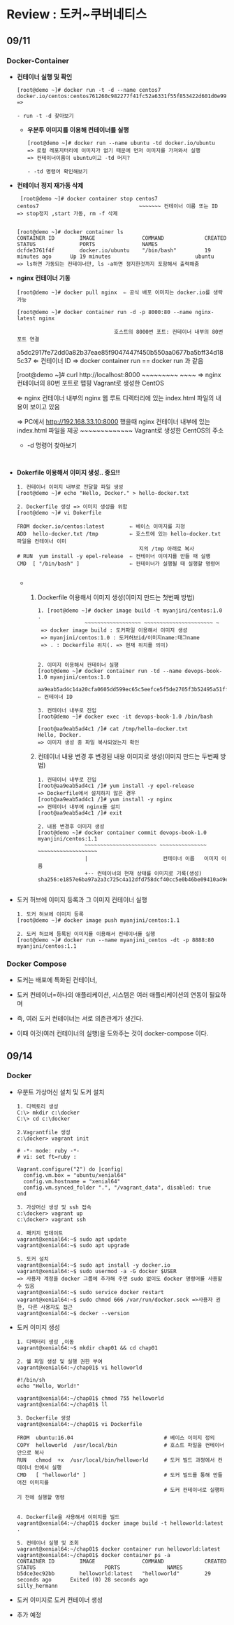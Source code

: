 # Review : 도커~쿠버네티스  

## 09/11

### Docker-Container

- **컨테이너 실행 및 확인**

  ~~~~
  [root@demo ~]# docker run -t -d --name centos7 docker.io/centos:centos761260c982277f41fc52a6331f55f853422d601d0e995e85ac9ff892eed69fc3d
  => 
  
  - run -t -d 찾아보기
  ~~~~

   - **우분투 이미지를 이용해 컨테이너를 실행**

     ~~~~
     [root@demo ~]# docker run --name ubuntu -td docker.io/ubuntu
     => 로컬 레포지터리에 이미지가 없기 때문에 먼저 이미지를 가져와서 실행
     => 컨테이너이름이 ubuntu이고 -td 머지?
     
     - -td 명령어 확인해보기
     ~~~~

- **컨테이너 정지 재가동 삭제**

  ~~~~ 
   [root@demo ~]# docker container stop centos7
  centos7                                ~~~~~~~ 컨테이너 이름 또는 ID
  => stop정지 ,start 가동, rm -f 삭제
  
  
  [root@demo ~]# docker container ls
  CONTAINER ID        IMAGE               COMMAND             CREATED             STATUS              PORTS               NAMES
  dcfde3761f4f        docker.io/ubuntu    "/bin/bash"         19 minutes ago      Up 19 minutes                           ubuntu
  => ls하면 가동되는 컨테이너만, ls -a하면 정지한것까지 포함해서 출력해줌
  ~~~~

- **nginx 컨테이너 기동** 

  ~~~~
  [root@demo ~]# docker pull nginx	⇐ 공식 배포 이미지는 docker.io를 생략 가능
  
  [root@demo ~]# docker container run -d -p 8000:80 --name nginx-latest nginx
  ~~~~~~~~~~

                                     호스트의 8000번 포트: 컨테이너 내부의 80번 포트 연결  

  a5dc2917fe72dd0a82b37eae85f9047447f450b550aa0677ba5bff34d185c37 ⇐ 컨테이너 ID
  => docker container run == docker run 과 같음


  [root@demo ~]# curl http://localhost:8000
                             ~~~~~~~~~ ~~~~ ⇒ nginx 컨테이너의 80번 포트로 맵핑
                             Vagrant로 생성한 CentOS 

  <!DOCTYPE html>		⇐ nginx 컨테이너 내부의 nginx 웹 루트 디렉터리에 있는 index.html 파일의 내용이 보이고 있음
  <html>
  <head>


  => PC에서 http://192.168.33.10:8000 했을때 nginx 컨테이너 내부에 있는 index.html 파일을 제공
                   ~~~~~~~~~~~~~
                   Vagrant로 생성한 CentOS의 주소


  - -d 명령어 찾아보기

  ~~~~
  
  
  ~~~~

- **Dokerfile 이용해서 이미지 생성.. 중요!!** 

  ~~~~
  1. 컨테이너 이미지 내부로 전달할 파일 생성
  [root@demo ~]# echo "Hello, Docker." > hello-docker.txt
  
  2. Dockerfile 생성 => 이미지 생성을 위함
  [root@demo ~]# vi Dokerfile
  
  FROM docker.io/centos:latest        ⇐ 베이스 이미지를 지정
  ADD  hello-docker.txt /tmp          ⇐ 호스트에 있는 hello-docker.txt 파일을 컨테이너 이미
                                         지의 /tmp 아래로 복사
  # RUN  yum install -y epel-release  ⇐ 컨테이너 이미지를 만들 때 실행
  CMD  [ "/bin/bash" ]                ⇐ 컨테이너가 실행될 때 실행할 명령어
   
  ~~~~

  - 1. Dockerfile 이용해서 이미지 생성(이미지 만드는 첫번째 방법)

       ~~~~
       1. [root@demo ~]# docker image build -t myanjini/centos:1.0 .
                      ~~~~~~~~~~~~~~~~~~ ~~~~~~~~~~~~~~~~~~~~~~ ~
        => docker image build : 도커파일 이용해서 이미지 생성
        => myanjini/centos:1.0 : 도커허브id/이미지name:태그name  
        => . : Dockerfile 위치(. => 현재 위치를 의미)
        
        
       2. 이미지 이용해서 컨테이너 실행
       [root@demo ~]# docker container run -td --name devops-book-1.0 myanjini/centos:1.0
       
       aa9eab5ad4c14a20cfa0605dd599ec65c5eefce5f5de2705f3b52495a51ffb6 ⇐ 컨테이너 ID
       
       3. 컨테이너 내부로 진입
       [root@demo ~]# docker exec -it devops-book-1.0 /bin/bash
       
       [root@aa9eab5ad4c1 /]# cat /tmp/hello-docker.txt	
       Hello, Docker.
       => 이미지 생성 중 파일 복사되었는지 확인
       ~~~~

       

    2. 컨테이너 내용 변경 후 변경된 내용 이미지로 생성(이미지 만드는 두번째 방법)

       ~~~~
       1. 컨테이너 내부로 진입
       [root@aa9eab5ad4c1 /]# yum install -y epel-release	
       => Dockerfile에서 설치하지 않은 경우
       [root@aa9eab5ad4c1 /]# yum install -y nginx			
       => 컨테이너 내부에 nginx를 설치
       [root@aa9eab5ad4c1 /]# exit
       
       2. 내용 변경후 이미지 생성
       [root@demo ~]# docker container commit devops-book-1.0 myanjini/centos:1.1
                      ~~~~~~~~~~~~~~~~~~~~~~~ ~~~~~~~~~~~~~~~ ~~~~~~~~~~~~~~~~~~~
                      |                        컨테이너 이름   이미지 이름
                      +-- 컨테이너의 현재 상태를 이미지로 기록(생성)
       sha256:e1857e6ba97a2a3c725c4a12dfd758dcf40cc5e0b46be09410a49ece2ee4d580
       
       
       ~~~~

- 도커 허브에 이미지 등록과 그 이미지 컨테이너 실행

  ~~~~
  1. 도커 허브에 이미지 등록
  [root@demo ~]# docker image push myanjini/centos:1.1
  
  2. 도커 허브에 등록된 이미지를 이용해서 컨테이너를 실행
  [root@demo ~]# docker run --name myanjini_centos -dt -p 8888:80 myanjini/centos:1.1
  ~~~~


### Docker Compose

- 도커는 배포에 특화된 컨테이너,  

- 도커 컨테이너=하나의 애플리케이션,  시스템은 여러 애플리케이션의 연동이 필요하며 

- 즉, 여러 도커 컨테이너는 서로 의존관계가 생긴다. 

- 이때 이것(여러 컨테이너의 실행)을 도와주는 것이 docker-compose 이다.

  

## 09/14

### Docker



- 우분트 가상머신 설치 및 도커 설치

  ~~~~
  1. 디렉토리 생성
  C:\> mkdir c:\docker
  C:\> cd c:\docker
  
  2.Vagrantfile 생성
  c:\docker> vagrant init	
  
  # -*- mode: ruby -*-
  # vi: set ft=ruby :
  
  Vagrant.configure("2") do |config|
    config.vm.box = "ubuntu/xenial64"
    config.vm.hostname = "xenial64" 
    config.vm.synced_folder ".", "/vagrant_data", disabled: true
  end
  
  3. 가상머신 생성 및 ssh 접속
  c:\docker> vagrant up
  c:\docker> vagrant ssh
  
  4. 패키지 업데이트
  vagrant@xenial64:~$ sudo apt update
  vagrant@xenial64:~$ sudo apt upgrade
  
  5. 도커 설치
  vagrant@xenial64:~$ sudo apt install -y docker.io 
  vagrant@xenial64:~$ sudo usermod -a -G docker $USER 
  => 사용자 계정을 docker 그룹에 추가해 주면 sudo 없이도 docker 명령어를 사용할 수 있음
  vagrant@xenial64:~$ sudo service docker restart
  vagrant@xenial64:~$ sudo chmod 666 /var/run/docker.sock =>사용자 권한, 다른 사용자도 접근
  vagrant@xenial64:~$ docker --version
  ~~~~

- 도커 이미지 생성

  ~~~~
  1. 디렉터리 생성 ,이동
  vagrant@xenial64:~$ mkdir chap01 && cd chap01
  
  2. 쉘 파일 생성 및 실행 권한 부여
  vagrant@xenial64:~/chap01$ vi helloworld
  
  #!/bin/sh
  echo "Hello, World!"
  
  vagrant@xenial64:~/chap01$ chmod 755 helloworld
  vagrant@xenial64:~/chap01$ ll
  
  3. Dockerfile 생성
  vagrant@xenial64:~/chap01$ vi Dockerfile 
  
  FROM  ubuntu:16.04                             # 베이스 이미지 정의
  COPY  helloworld  /usr/local/bin               # 호스트 파일을 컨테이너 안으로 복사
  RUN   chmod  +x  /usr/local/bin/helloworld     # 도커 빌드 과정에서 컨테이너 안에서 실행
  CMD   [ "helloworld" ]                         # 도커 빌드를 통해 만들어진 이미지를 
                                                 # 도커 컨테이너로 실행하기 전에 실행할 명령
  
  
  4. Dockerfile을 사용해서 이미지를 빌드
  vagrant@xenial64:~/chap01$ docker image build -t helloworld:latest .
  
  5. 컨테이너 실행 및 조회
  vagrant@xenial64:~/chap01$ docker container run helloworld:latest
  vagrant@xenial64:~/chap01$ docker container ps -a
  CONTAINER ID        IMAGE               COMMAND             CREATED             STATUS                      PORTS               NAMES
  b5dce3ec92bb        helloworld:latest   "helloworld"        29 seconds ago      Exited (0) 28 seconds ago                       silly_hermann
  
  ~~~~

- 도커 이미지로 도커 컨테이너 생성
- 추가 예정
